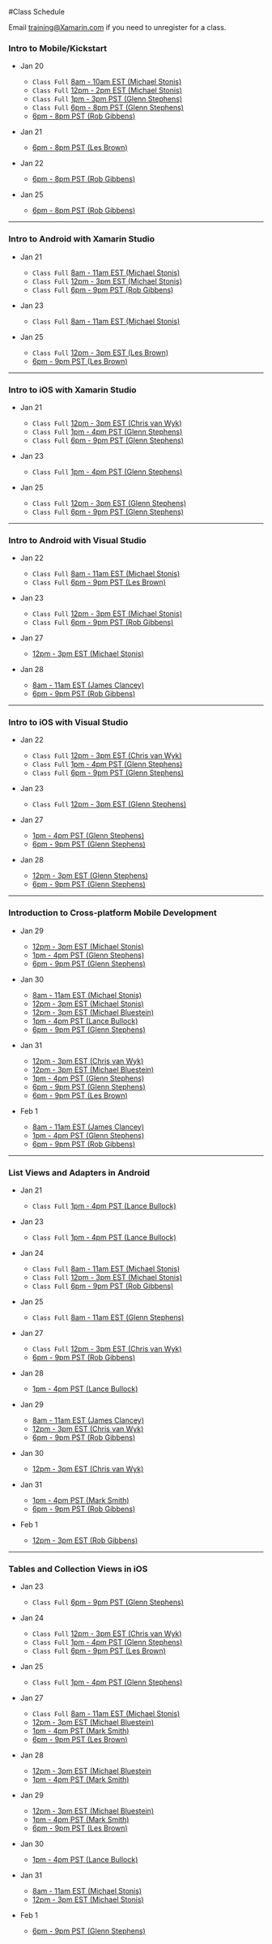 #Class Schedule

Email <training@Xamarin.com> if you need to unregister for a class.

### Intro to Mobile/Kickstart

* Jan 20
  * `Class Full` [8am - 10am EST (Michael Stonis)](https://university.xamarin.com/class/developer-training/intro-to-mobile/kickstart/online-webinar-us-eastern-time/2014-01-20) 
  * `Class Full` [12pm - 2pm EST (Michael Stonis)](https://university.xamarin.com/class/developer-training/intro-to-mobile/kickstart/online-webinar-us-eastern-time/2014-01-20/4)
  * `Class Full` [1pm - 3pm PST (Glenn Stephens)](https://university.xamarin.com/class/developer-training/intro-to-mobile/kickstart/online-webinar-us-pst/2014-01-20/2)
  * `Class Full` [6pm - 8pm PST (Glenn Stephens)](https://university.xamarin.com/class/developer-training/intro-to-mobile/kickstart/online-webinar-us-pst/2014-01-20/4)
  * [6pm - 8pm PST (Rob Gibbens)](https://university.xamarin.com/class/developer-training/intro-to-mobile/kickstart/online-webinar-us-pst/2014-01-20/6)

* Jan 21
  * [6pm - 8pm PST (Les Brown)](https://university.xamarin.com/class/developer-training/intro-to-mobile/kickstart/online-webinar-us-pst/2014-01-21/2)

* Jan 22
  * [6pm - 8pm PST (Rob Gibbens)](https://university.xamarin.com/class/developer-training/intro-to-mobile/kickstart/online-webinar-us-pst/2014-01-22/1)

* Jan 25
  * [6pm - 8pm PST (Rob Gibbens)](https://university.xamarin.com/class/developer-training/intro-to-mobile/kickstart/online-webinar-us-pst/2014-01-25)

---

### Intro to Android with Xamarin Studio

* Jan 21
  * `Class Full` [8am - 11am EST (Michael Stonis)](https://university.xamarin.com/class/developer-training/intro-to-android-with-xamarin-studio/online-webinar-us-eastern-time/2014-01-21)
  * `Class Full` [12pm - 3pm EST (Michael Stonis)](https://university.xamarin.com/class/developer-training/intro-to-android-with-xamarin-studio/online-webinar-us-eastern-time/2014-01-21/4)
  * `Class Full` [6pm - 9pm PST (Rob Gibbens)](https://university.xamarin.com/class/developer-training/intro-to-android-with-xamarin-studio/online-webinar-us-pst/2014-01-21/4)
  
* Jan 23
  * `Class Full` [8am - 11am EST (Michael Stonis)](https://university.xamarin.com/class/developer-training/intro-to-android-with-xamarin-studio/online-webinar-us-eastern-time/2014-01-23)

* Jan 25
  * `Class Full` [12pm - 3pm EST (Les Brown)](https://university.xamarin.com/class/developer-training/intro-to-android-with-xamarin-studio/online-webinar-us-eastern-time/2014-01-25)
  * [6pm - 9pm PST (Les Brown)](https://university.xamarin.com/class/developer-training/intro-to-android-with-xamarin-studio/online-webinar-us-pst/2014-01-25)

---

### Intro to iOS with Xamarin Studio

* Jan 21
  * `Class Full` [12pm - 3pm EST (Chris van Wyk)](https://university.xamarin.com/class/developer-training/intro-to-ios-with-xamarin-studio/online-webinar-us-eastern-time/2014-01-21/3)
  * `Class Full` [1pm - 4pm PST (Glenn Stephens)](https://university.xamarin.com/class/developer-training/intro-to-ios-with-xamarin-studio/online-webinar-us-pst/2014-01-21)
  * `Class Full` [6pm - 9pm PST (Glenn Stephens)](https://university.xamarin.com/class/developer-training/intro-to-ios-with-xamarin-studio/online-webinar-us-pst/2014-01-21/3)

* Jan 23
  * `Class Full` [1pm - 4pm PST (Glenn Stephens)](https://university.xamarin.com/class/developer-training/intro-to-ios-with-xamarin-studio/online-webinar-us-eastern-time/2014-01-23/2)

* Jan 25
  * `Class Full` [12pm - 3pm EST (Glenn Stephens)](https://university.xamarin.com/class/developer-training/intro-to-ios-with-xamarin-studio/online-webinar-us-eastern-time/2014-01-25)
  * `Class Full` [6pm - 9pm PST (Glenn Stephens)](https://university.xamarin.com/class/developer-training/intro-to-ios-with-xamarin-studio/online-webinar-us-pst/2014-01-25)

---

### Intro to Android with Visual Studio

* Jan 22
  * `Class Full` [8am - 11am EST (Michael Stonis)](https://university.xamarin.com/class/developer-training/intro-to-android-with-visual-studio/online-webinar-us-eastern-time/2014-01-22)
  * `Class Full` [6pm - 9pm PST (Les Brown)](https://university.xamarin.com/class/developer-training/intro-to-android-with-visual-studio/online-webinar-us-pst/2014-01-22/3)

* Jan 23
  * `Class Full` [12pm - 3pm EST (Michael Stonis)](https://university.xamarin.com/class/developer-training/intro-to-android-with-visual-studio/online-webinar-us-eastern-time/2014-01-23)
  * `Class Full` [6pm - 9pm PST (Rob Gibbens)](https://university.xamarin.com/class/developer-training/intro-to-android-with-visual-studio/online-webinar-us-eastern-time/2014-01-23/3)

* Jan 27
  * [12pm - 3pm EST (Michael Stonis)](https://university.xamarin.com/class/fundamentals/intro-to-android-with-visual-studio/online-webinar-us-eastern-time/2014-01-27)

* Jan 28
  * [8am - 11am EST (James Clancey)](https://university.xamarin.com/class/fundamentals/intro-to-android-with-visual-studio/online-webinar-us-eastern-time/2014-01-28)
  * [6pm - 9pm PST (Rob Gibbens)](https://university.xamarin.com/class/fundamentals/intro-to-android-with-visual-studio/online-webinar-us-pst/2014-01-28)

---

### Intro to iOS with Visual Studio

* Jan 22
  * `Class Full` [12pm - 3pm EST (Chris van Wyk)](https://university.xamarin.com/class/developer-training/intro-to-ios-with-visual-studio/online-webinar-us-eastern-time/2014-01-22/5)
  * `Class Full` [1pm - 4pm PST (Glenn Stephens)](https://university.xamarin.com/class/developer-training/intro-to-ios-with-visual-studio/online-webinar-us-pst/2014-01-22)
  * `Class Full` [6pm - 9pm PST (Glenn Stephens)](https://university.xamarin.com/class/developer-training/intro-to-ios-with-visual-studio/online-webinar-us-pst/2014-01-22/2)

* Jan 23
  * `Class Full` [12pm - 3pm EST (Glenn Stephens)](https://university.xamarin.com/class/developer-training/intro-to-ios-with-visual-studio/online-webinar-us-pst/2014-01-23)

* Jan 27
  * [1pm - 4pm PST (Glenn Stephens)](https://university.xamarin.com/class/fundamentals/intro-to-ios-with-visual-studio/online-webinar-us-pst/2014-01-27)
  * [6pm - 9pm PST (Glenn Stephens)](https://university.xamarin.com/class/fundamentals/intro-to-ios-with-visual-studio/online-webinar-us-pst/2014-01-27/2)

* Jan 28
  * [12pm - 3pm EST (Glenn Stephens)](https://university.xamarin.com/class/fundamentals/intro-to-ios-with-visual-studio/online-webinar-us-eastern-time/2014-01-28)
  * [6pm - 9pm PST (Glenn Stephens)](https://university.xamarin.com/class/fundamentals/intro-to-ios-with-visual-studio/online-webinar-us-pst/2014-01-28)

---

### Introduction to Cross-platform Mobile Development

* Jan 29
  * [12pm - 3pm EST (Michael Stonis)](https://university.xamarin.com/class/fundamentals/introduction-to-xplat/online-webinar-us-eastern-time/2014-01-29)
  * [1pm - 4pm PST (Glenn Stephens)](https://university.xamarin.com/class/fundamentals/introduction-to-xplat/online-webinar-us-pst/2014-01-29)
  * [6pm - 9pm PST (Glenn Stephens)](https://university.xamarin.com/class/fundamentals/introduction-to-xplat-web-services/online-webinar-us-pst/2014-01-29)

* Jan 30
  * [8am - 11am EST (Michael Stonis)](https://university.xamarin.com/class/fundamentals/introduction-to-xplat/online-webinar-us-eastern-time/2014-01-30)
  * [12pm - 3pm EST (Michael Stonis)](https://university.xamarin.com/class/fundamentals/introduction-to-xplat/online-webinar-us-eastern-time/2014-01-30/2)
  * [12pm - 3pm EST (Michael Bluestein)](https://university.xamarin.com/class/fundamentals/introduction-to-xplat/online-webinar-us-eastern-time/2014-01-30/3)
  * [1pm - 4pm PST (Lance Bullock)](https://university.xamarin.com/class/fundamentals/introduction-to-xplat/online-webinar-us-pst/2014-01-30)
  * [6pm - 9pm PST (Glenn Stephens)](https://university.xamarin.com/class/fundamentals/introduction-to-xplat/online-webinar-us-pst/2014-01-30/3)

* Jan 31
  * [12pm - 3pm EST (Chris van Wyk)](https://university.xamarin.com/class/fundamentals/introduction-to-xplat/online-webinar-us-eastern-time/2014-01-31)
  * [12pm - 3pm EST (Michael Bluestein)](https://university.xamarin.com/class/fundamentals/introduction-to-xplat/online-webinar-us-eastern-time/2014-01-31/2)
  * [1pm - 4pm PST (Glenn Stephens)](https://university.xamarin.com/class/fundamentals/introduction-to-xplat/online-webinar-us-pst/2014-01-31)
  * [6pm - 9pm PST (Glenn Stephens)](https://university.xamarin.com/class/fundamentals/introduction-to-xplat/online-webinar-us-pst/2014-01-31/3)
  * [6pm - 9pm PST (Les Brown)](https://university.xamarin.com/class/fundamentals/introduction-to-xplat/online-webinar-us-pst/2014-01-31/4)

* Feb 1
  * [8am - 11am EST (James Clancey)](https://university.xamarin.com/class/fundamentals/introduction-to-xplat/online-webinar-us-eastern-time/2014-02-01)
  * [1pm - 4pm PST (Glenn Stephens)](https://university.xamarin.com/class/fundamentals/introduction-to-xplat/online-webinar-us-pst/2014-02-01)
  * [6pm - 9pm PST (Rob Gibbens)](https://university.xamarin.com/class/fundamentals/introduction-to-xplat/online-webinar-us-pst/2014-02-01/2)

---

### List Views and Adapters in Android

* Jan 21
  * `Class Full` [1pm - 4pm PST (Lance Bullock)](https://university.xamarin.com/class/fundamentals/list-views-and-adapters-in-android/online-webinar-us-pst/2014-01-21) 

* Jan 23
  * `Class Full` [1pm - 4pm PST (Lance Bullock)](https://university.xamarin.com/class/fundamentals/list-views-and-adapters-in-android/online-webinar-us-pst/2014-01-23)

* Jan 24
  * `Class Full` [8am - 11am EST (Michael Stonis)](https://university.xamarin.com/class/developer-training/list-views-and-adapters-in-android/online-webinar-us-eastern-time/2014-01-24) 
  * `Class Full` [12pm - 3pm EST (Michael Stonis)](https://university.xamarin.com/class/developer-training/list-views-and-adapters-in-android/online-webinar-us-eastern-time/2014-01-24/3)
  * `Class Full` [6pm - 9pm PST (Rob Gibbens)](https://university.xamarin.com/class/developer-training/list-views-and-adapters-in-android/online-webinar-us-pst/2014-01-24/1)

* Jan 25
  * `Class Full` [8am - 11am EST (Glenn Stephens)](https://university.xamarin.com/class/developer-training/list-views-and-adapters-in-android/online-webinar-us-eastern-time/2014-01-25) 

* Jan 27
  * `Class Full` [12pm - 3pm EST (Chris van Wyk)](https://university.xamarin.com/class/fundamentals/list-views-and-adapters-in-android/online-webinar-us-eastern-time/2014-01-27)
  * [6pm - 9pm PST (Rob Gibbens)](https://university.xamarin.com/class/fundamentals/list-views-and-adapters-in-android/online-webinar-us-pst/2014-01-27)

* Jan 28
  * [1pm - 4pm PST (Lance Bullock)](https://university.xamarin.com/class/fundamentals/list-views-and-adapters-in-android/online-webinar-us-pst/2014-01-28)

* Jan 29
  * [8am - 11am EST (James Clancey)](https://university.xamarin.com/class/fundamentals/list-views-and-adapters-in-android/online-webinar-us-eastern-time/2014-01-29)
  * [12pm - 3pm EST (Chris van Wyk)](https://university.xamarin.com/class/fundamentals/list-views-and-adapters-in-android/online-webinar-us-eastern-time/2014-01-29/2)
  * [6pm - 9pm PST (Rob Gibbens)](https://university.xamarin.com/class/fundamentals/list-views-and-adapters-in-android/online-webinar-us-pst/2014-01-29)

* Jan 30
  * [12pm - 3pm EST (Chris van Wyk)](https://university.xamarin.com/class/fundamentals/list-views-and-adapters-in-android/online-webinar-us-eastern-time/2014-01-30)

* Jan 31
  * [1pm - 4pm PST (Mark Smith)](https://university.xamarin.com/class/fundamentals/list-views-and-adapters-in-android/online-webinar-us-pst/2014-01-31)
  * [6pm - 9pm PST (Rob Gibbens)](https://university.xamarin.com/class/fundamentals/list-views-and-adapters-in-android/online-webinar-us-pst/2014-01-31/2)

* Feb 1
  * [12pm - 3pm EST (Rob Gibbens)](https://university.xamarin.com/class/fundamentals/list-views-and-adapters-in-android/online-webinar-us-eastern-time/2014-02-01)

---

### Tables and Collection Views in iOS

* Jan 23
  * `Class Full` [6pm - 9pm PST (Glenn Stephens)](https://university.xamarin.com/class/developer-training/intro-to-android-with-visual-studio/online-webinar-us-pst/2014-01-23)

* Jan 24
  * `Class Full` [12pm - 3pm EST (Chris van Wyk)](https://university.xamarin.com/class/developer-training/tables-and-collection-views-in-ios/online-webinar-us-eastern-time/2014-01-24)
  * `Class Full` [1pm - 4pm PST (Glenn Stephens)](https://university.xamarin.com/class/developer-training/tables-and-collection-views-in-ios/online-webinar-us-pst/2014-01-24)
  * `Class Full` [6pm - 9pm PST (Les Brown)](https://university.xamarin.com/class/developer-training/tables-and-collection-views-in-ios/online-webinar-us-pst/2014-01-24/3)

* Jan 25
  * `Class Full` [1pm - 4pm PST (Glenn Stephens)](https://university.xamarin.com/class/developer-training/tables-and-collection-views-in-ios/online-webinar-us-pst/2014-01-25)

* Jan 27
  * `Class Full` [8am - 11am EST (Michael Stonis)](https://university.xamarin.com/class/fundamentals/tables-and-collection-views-in-ios/online-webinar-us-eastern-time/2014-01-27) 
  * [12pm - 3pm EST (Michael Bluestein)](https://university.xamarin.com/class/fundamentals/tables-and-collection-views-in-ios/online-webinar-us-eastern-time/2014-01-27/2)
  * [1pm - 4pm PST (Mark Smith)](https://university.xamarin.com/class/fundamentals/tables-and-collection-views-in-ios/online-webinar-us-pst/2014-01-27)
  * [6pm - 9pm PST (Les Brown)](https://university.xamarin.com/class/fundamentals/tables-and-collection-views-in-ios/online-webinar-us-pst/2014-01-27/3)

* Jan 28
  * [12pm - 3pm EST (Michael Bluestein](https://university.xamarin.com/class/fundamentals/tables-and-collection-views-in-ios/online-webinar-us-eastern-time/2014-01-28)
  * [1pm - 4pm PST (Mark Smith)](https://university.xamarin.com/class/fundamentals/tables-and-collection-views-in-ios/online-webinar-us-pst/2014-01-28)

* Jan 29
  * [12pm - 3pm EST (Michael Bluestein)](https://university.xamarin.com/class/fundamentals/tables-and-collection-views-in-ios/online-webinar-us-eastern-time/2014-01-29)
  * [1pm - 4pm PST (Mark Smith)](https://university.xamarin.com/class/fundamentals/tables-and-collection-views-in-ios/online-webinar-us-pst/2014-01-29)
  * [6pm - 9pm PST (Les Brown)](https://university.xamarin.com/class/fundamentals/tables-and-collection-views-in-ios/online-webinar-us-pst/2014-01-29/2)

* Jan 30
  * [1pm - 4pm PST (Lance Bullock)](https://university.xamarin.com/class/fundamentals/introduction-to-xplat/online-webinar-us-pst/2014-01-30)

* Jan 31
  * [8am - 11am EST (Michael Stonis)](https://university.xamarin.com/class/fundamentals/tables-and-collection-views-in-ios/online-webinar-us-eastern-time/2014-01-31)
  * [12pm - 3pm EST (Michael Stonis)](https://university.xamarin.com/class/fundamentals/tables-and-collection-views-in-ios/online-webinar-us-eastern-time/2014-01-31/2)

* Feb 1
  * [6pm - 9pm PST (Glenn Stephens)](https://university.xamarin.com/class/fundamentals/tables-and-collection-views-in-ios/online-webinar-us-pst/2014-02-01)

